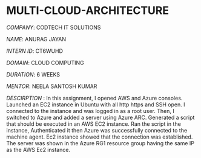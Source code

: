 # MULTI-CLOUD-ARCHITECTURE

*COMPANY*: CODTECH IT SOLUTIONS

*NAME*: ANURAG JAYAN

*INTERN ID*: CT6WUHD

*DOMAIN*: CLOUD COMPUTING

*DURATION*: 6 WEEKS

*MENTOR*: NEELA SANTOSH KUMAR

*DESCIRPTION* : In this assignment, I opened AWS and Azure consoles. Launched an EC2 instance in Ubuntu with all http https and SSH open. I connected to the instance and was logged in as a root user. Then, I switched to Azure and added a server using Azure ARC. Generated a script that should be executed in an AWS EC2 instance. Ran the script in the instance, Authenticated it then Azure was successfully connected to the machine agent. Ec2 instance showed that the connection was established. The server was shown in the Azure RG1 resource group having the same IP as the AWS Ec2 instance.  


